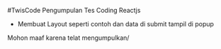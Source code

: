 #TwisCode
Pengumpulan Tes Coding Reactjs 
- Membuat Layout seperti contoh dan data di submit tampil di popup

Mohon maaf karena telat mengumpulkan/
